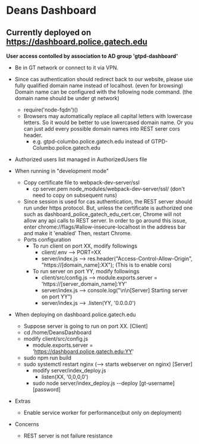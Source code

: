 # **Deans Dashboard**

## **Currently deployed on https://dashboard.police.gatech.edu**

 **User access contolled by association to AD group 'gtpd-dashboard'**

- Be in GT network or connect to it via VPN.
- Since cas authentication should redirect back to our website, please use fully qualified domain name instead of localhost. (even for browsing)
  Domain name can be configured with the following node command. (the domain name should be under gt network)
  - require('node-fqdn')()
  - Browsers may automatically replace all capital letters with lowercase letters.
    So it would be better to use lowercased domain name.
    Or you can just add every possible domain names into REST serer cors header.
    - e.g. gtpd-columbo.police.gatech.edu instead of GTPD-Columbo.police.gatech.edu
- Authorized users list managed in AuthorizedUsers file

- When running in "development mode"
  - Copy certificate file to webpack-dev-server/ssl
    - cp server.pem node_modules/webpack-dev-server/ssl/ (don't need to copy on subsequent runs)
  - Since session is used for cas authentication, the REST server should run under https protocol.
    But, unless the certificate is authorized one such as dashboard_police_gatech_edu_cert.cer,
      Chrome will not allow any api calls to REST server.
    In order to go around this issue, enter chrome://flags/#allow-insecure-localhost in the address bar and make it 'enabled'
    Then, restart Chrome.
  - Ports configuration
    - To run client on port XX, modify followings
      - client/.env --> PORT=XX
      - server/index.js --> res.header("Access-Control-Allow-Origin", "https://[domain_name]:XX"); (This is to enable cors)
    - To run server on port YY, modify followings
      - client/src/config.js --> module.exports.server = 'https://[server_domain_name]:YY'
      - server/index.js --> console.log("\n\n[Server] Starting server on port YY")
      - server/index.js --> .listen(YY, '0.0.0.0')

- When deploying on dashboard.police.gatech.edu
  - Suppose server is going to run on port XX.
  [Client]
  - cd /home/DeansDashboard
  - modify client/src/config.js
    - module.exports.server = 'https://dashboard.police.gatech.edu:YY'
  - sudo npm run build
  - sudo systemctl restart nginx (--> starts webserver on nginx)
	[Server]
	- modify server/index_deploy.js
		-  listen(XX, '0,0,0,0')
	- sudo node server/index_deploy.js --deploy [gt-username] [password]


- Extras
    - Enable service worker for performance(but only on deployment)

- Concerns
    - REST server is not failure resistance
